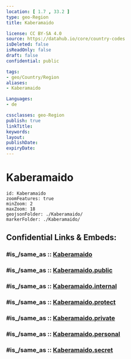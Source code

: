 ```yaml
---
location: [ 1.7 , 33.2 ] 
type: geo-Region
title: Kaberamaido

license: CC BY-SA 4.0
source: https://datahub.io/core/country-codes
isDeleted: false
isReadOnly: false
draft: false
confidential: public

tags:
- geo/Country/Region
aliases:
- Kaberamaido

Languages:
- de

cssclasses: geo-Region
publish: true
linkTitle: 
keywords: 
layout: 
publishDate: 
expiryDate: 
---
```


# Kaberamaido

```leaflet
id: Kaberamaido
zoomFeatures: true 
minZoom: 2 
maxZoom: 18
geojsonFolder: ./Kaberamaido/
markerFolder: ./Kaberamaido/
```


## Confidential Links & Embeds: 

### #is_/same_as :: [Kaberamaido](/_Standards/Earth/Continent/Africa/Africa~Central/Uganda/regions~Uganda/Uganda~East/Kaberamaido.md) 

### #is_/same_as :: [Kaberamaido.public](/_public/Earth/Continent/Africa/Africa~Central/Uganda/regions~Uganda/Uganda~East/Kaberamaido.public.md) 

### #is_/same_as :: [Kaberamaido.internal](/_internal/Earth/Continent/Africa/Africa~Central/Uganda/regions~Uganda/Uganda~East/Kaberamaido.internal.md) 

### #is_/same_as :: [Kaberamaido.protect](/_protect/Earth/Continent/Africa/Africa~Central/Uganda/regions~Uganda/Uganda~East/Kaberamaido.protect.md) 

### #is_/same_as :: [Kaberamaido.private](/_private/Earth/Continent/Africa/Africa~Central/Uganda/regions~Uganda/Uganda~East/Kaberamaido.private.md) 

### #is_/same_as :: [Kaberamaido.personal](/_personal/Earth/Continent/Africa/Africa~Central/Uganda/regions~Uganda/Uganda~East/Kaberamaido.personal.md) 

### #is_/same_as :: [Kaberamaido.secret](/_secret/Earth/Continent/Africa/Africa~Central/Uganda/regions~Uganda/Uganda~East/Kaberamaido.secret.md)

